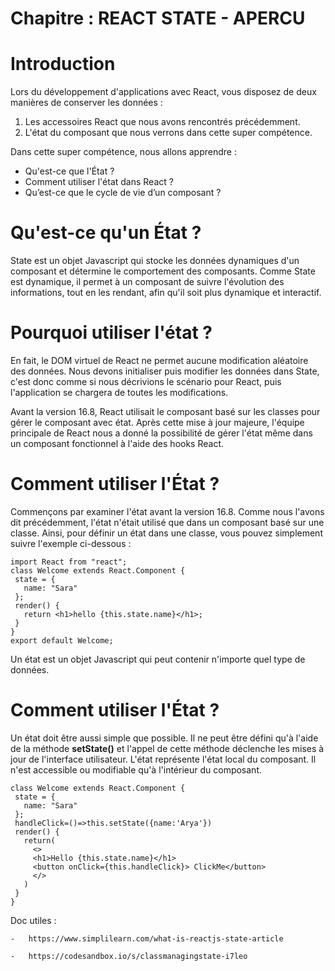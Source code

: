 # Chapitre : REACT STATE - APERCU


# Introduction

Lors du développement d'applications avec React, vous disposez de deux manières de conserver les données :

1. Les accessoires React que nous avons rencontrés précédemment.
2. L'état du composant que nous verrons dans cette super compétence.

Dans cette super compétence, nous allons apprendre :

* Qu'est-ce que l'État ?
* Comment utiliser l'état dans React ?
* Qu’est-ce que le cycle de vie d’un composant ?

# Qu'est-ce qu'un État ?

State est un objet Javascript qui stocke les données dynamiques d'un composant et détermine le comportement des composants. Comme State est dynamique, il permet à un composant de suivre l'évolution des informations, tout en les rendant, afin qu'il soit plus dynamique et interactif.

# Pourquoi utiliser l'état ?

En fait, le DOM virtuel de React ne permet aucune modification aléatoire des données. Nous devons initialiser puis modifier les données dans State, c'est donc comme si nous décrivions le scénario pour React, puis l'application se chargera de toutes les modifications.

Avant la version 16.8, React utilisait le composant basé sur les classes pour gérer le composant avec état. Après cette mise à jour majeure, l'équipe principale de React nous a donné la possibilité de gérer l'état même dans un composant fonctionnel à l'aide des hooks React.

# Comment utiliser l'État ?

Commençons par examiner l'état avant la version 16.8. Comme nous l'avons dit précédemment, l'état n'était utilisé que dans un composant basé sur une classe. Ainsi, pour définir un état dans une classe, vous pouvez simplement suivre l'exemple ci-dessous :

```
import React from "react";
class Welcome extends React.Component {
 state = {
   name: "Sara"
 };
 render() {
   return <h1>hello {this.state.name}</h1>;
 }
}
export default Welcome;
```

Un état est un objet Javascript qui peut contenir n'importe quel type de données.

# Comment utiliser l'État ?

Un état doit être aussi simple que possible. Il ne peut être défini qu'à l'aide de la méthode **setState()** et l'appel de cette méthode déclenche les mises à jour de l'interface utilisateur.
L'état représente l'état local du composant. Il n'est accessible ou modifiable qu'à l'intérieur du composant.

```
class Welcome extends React.Component {
 state = {
   name: "Sara"
 };
 handleClick=()=>this.setState({name:'Arya'})
 render() {
   return(
     <>
     <h1>Hello {this.state.name}</h1>
     <button onClick={this.handleClick}> ClickMe</button>
     </>
   )
 }
}
```

Doc utiles :

    -	https://www.simplilearn.com/what-is-reactjs-state-article

    -	https://codesandbox.io/s/classmanagingstate-i7leo
